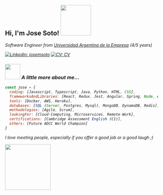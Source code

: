 <h2> Hi, I'm Jose Soto! <img src="https://media.giphy.com/media/oDLDbBgf0dkis/giphy.gif" width="100"></h2>
<p><em>Software Engineer from <a href="https://www.uade.edu.ar/">Universidad Argentina de la Empresa</a> (4/5 years)
<!---
</br>Software Engineer at <a href="https://xoolix.com">Xoolix</a><img src="https://media.giphy.com/media/WUlplcMpOCEmTGBtBW/giphy.gif" width="30"> 
</em>--->
</p>

[![Linkedin: josemsoto](https://img.shields.io/badge/-linkedIn-blue)](https://www.linkedin.com/in/jmiguelsoto/)
[![CV: CV](https://img.shields.io/badge/-CV-green)](https://docs.google.com/document/d/1VU64xDwr-yvZbMgVsEIvqKiriaULRNmY_J3oTQYOGfI/edit?usp=sharing)

### <img src="https://media.giphy.com/media/WUlplcMpOCEmTGBtBW/giphy.gif" width="50"> A little more about me...  

```javascript
const jose = {
  coding: [Javascript, Typescript, Java, Python, HTML, CSS],
  frameworksAndLibraries: [React, Redux, Jest, Angular, Spring, Node, Amplify],
  tools: [Docker, AWS, Heroku],
  databases: [SQL (Server, Postgres, Mysql), MongoDB, DynamoDB, Redis],
  methodologies: [Agile, Scrum],
  lookingFor: [Cloud-Computing, Microservices, Remote-Work],
  certifications: [Cambridge Assessment English (C1)],
  others: [Future ADCC World Champion]
}
```
<p>I love meeting people, especially if you offer a good job or a good laugh ;)<br></p>
<img src="https://media.giphy.com/media/Z9oFSDmFcc16JXkSeS/giphy.gif" width="150">
